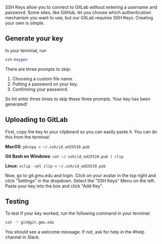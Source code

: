SSH Keys allow you to connect to GitLab without entering a username and password. Some sites, like GitHub, let you choose which authentication mechanism you want to use, but our GitLab requires SSH Keys. Creating your own is simple.

## Generate your key

In your terminal, run

```sh
ssh-keygen
```

There are three prompts to skip:
1. Choosing a custom file name.
2. Putting a password on your key.
3. Confirming your password.

So hit enter three times to skip these three prompts. Your key has been generated!

## Uploading to GitLab

First, copy the key to your clipboard so you can easily paste it. You can do this from the terminal:

**MacOS**: `pbcopy < ~/.ssh/id_ed25519.pub`

**Git Bash on Windows**: `cat ~/.ssh/id_ed25519.pub | clip`

**Linux**: `xclip -sel clip < ~/.ssh/id_ed25519.pub`

Now, go to git.gmu.edu and login. Click on your avatar in the top right and click "Settings" in the dropdown. Select the "SSH Keys" Menu on the left. Paste your key into the box and click "Add Key".

## Testing

To test if your key worked, run the following command in your terminal:

```sh
ssh -T git@git.gmu.edu
```

You should see a welcome message. If not, ask for help in the #help channel in Slack.
